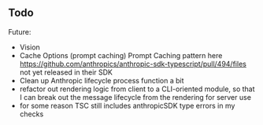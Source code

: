 ## Todo

Future:

- Vision
- Cache Options (prompt caching)
  Prompt Caching pattern here https://github.com/anthropics/anthropic-sdk-typescript/pull/494/files
  not yet released in their SDK
- Clean up Anthropic lifecycle process function a bit
- refactor out rendering logic from client to a CLI-oriented module, so that I can break out the message lifecycle from the rendering for server use
- for some reason TSC still includes anthropicSDK type errors in my checks
